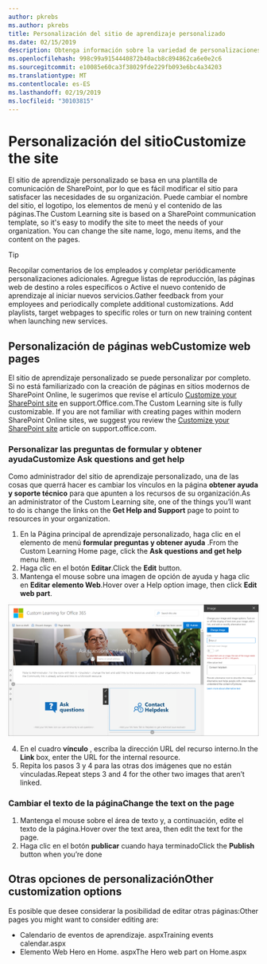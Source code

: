 ```yaml
---
author: pkrebs
ms.author: pkrebs
title: Personalización del sitio de aprendizaje personalizado
ms.date: 02/15/2019
description: Obtenga información sobre la variedad de personalizaciones disponibles con aprendizaje personalizado para Office 365
ms.openlocfilehash: 998c99a9154440872b40acb8c894862ca6e0e2c6
ms.sourcegitcommit: e10085e60ca3f38029fde229fb093e6bc4a34203
ms.translationtype: MT
ms.contentlocale: es-ES
ms.lasthandoff: 02/19/2019
ms.locfileid: "30103815"
---
```

# <a name="customize-the-site"></a><span data-ttu-id="b6c6a-103">Personalización del sitio</span><span class="sxs-lookup"><span data-stu-id="b6c6a-103">Customize the site</span></span>

<span data-ttu-id="b6c6a-p101">El sitio de aprendizaje personalizado se basa en una plantilla de comunicación de SharePoint, por lo que es fácil modificar el sitio para satisfacer las necesidades de su organización. Puede cambiar el nombre del sitio, el logotipo, los elementos de menú y el contenido de las páginas.</span><span class="sxs-lookup"><span data-stu-id="b6c6a-p101">The Custom Learning site is based on a SharePoint communication template, so it's easy to modify the site to meet the needs of your organization. You can change the site name, logo, menu items, and the content on the pages.</span></span> 

> [!TIP]
> <span data-ttu-id="b6c6a-p102">Recopilar comentarios de los empleados y completar periódicamente personalizaciones adicionales.  Agregue listas de reproducción, las páginas web de destino a roles específicos o Active el nuevo contenido de aprendizaje al iniciar nuevos servicios.</span><span class="sxs-lookup"><span data-stu-id="b6c6a-p102">Gather feedback from your employees and periodically complete additional customizations.  Add playlists, target webpages to specific roles or turn on new training content when launching new services.</span></span> 

## <a name="customize-web-pages"></a><span data-ttu-id="b6c6a-108">Personalización de páginas web</span><span class="sxs-lookup"><span data-stu-id="b6c6a-108">Customize web pages</span></span>

<span data-ttu-id="b6c6a-p103">El sitio de aprendizaje personalizado se puede personalizar por completo. Si no está familiarizado con la creación de páginas en sitios modernos de SharePoint Online, le sugerimos que revise el artículo [Customize your SharePoint site](https://support.office.com/en-us/article/customize-your-sharepoint-site-320b43e5-b047-4fda-8381-f61e8ac7f59b) en support.Office.com.</span><span class="sxs-lookup"><span data-stu-id="b6c6a-p103">The Custom Learning site is fully customizable. If you are not familiar with creating pages within modern SharePoint Online sites, we suggest you review the [Customize your SharePoint site](https://support.office.com/en-us/article/customize-your-sharepoint-site-320b43e5-b047-4fda-8381-f61e8ac7f59b) article on support.office.com.</span></span> 

### <a name="customize-ask-questions-and-get-help"></a><span data-ttu-id="b6c6a-111">Personalizar las preguntas de formular y obtener ayuda</span><span class="sxs-lookup"><span data-stu-id="b6c6a-111">Customize Ask questions and get help</span></span>

<span data-ttu-id="b6c6a-112">Como administrador del sitio de aprendizaje personalizado, una de las cosas que querrá hacer es cambiar los vínculos en la página **obtener ayuda y soporte técnico** para que apunten a los recursos de su organización.</span><span class="sxs-lookup"><span data-stu-id="b6c6a-112">As an administrator of the Custom Learning site, one of the things you’ll want to do is change the links on the **Get Help and Support** page to point to resources in your organization.</span></span> 

1.  <span data-ttu-id="b6c6a-113">En la Página principal de aprendizaje personalizado, haga clic en el elemento de menú **formular preguntas y obtener ayuda** .</span><span class="sxs-lookup"><span data-stu-id="b6c6a-113">From the Custom Learning Home page, click the **Ask questions and get help** menu item.</span></span>
2.  <span data-ttu-id="b6c6a-114">Haga clic en el botón **Editar**.</span><span class="sxs-lookup"><span data-stu-id="b6c6a-114">Click the **Edit** button.</span></span>
3.  <span data-ttu-id="b6c6a-115">Mantenga el mouse sobre una imagen de opción de ayuda y haga clic en **Editar elemento Web**.</span><span class="sxs-lookup"><span data-stu-id="b6c6a-115">Hover over a Help option image, then click **Edit web part**.</span></span>

![CG-Edithelp. png](media/cg-edithelp.png)

4.  <span data-ttu-id="b6c6a-117">En el cuadro **vínculo** , escriba la dirección URL del recurso interno.</span><span class="sxs-lookup"><span data-stu-id="b6c6a-117">In the **Link** box, enter the URL for the internal resource.</span></span> 
5.  <span data-ttu-id="b6c6a-118">Repita los pasos 3 y 4 para las otras dos imágenes que no están vinculadas.</span><span class="sxs-lookup"><span data-stu-id="b6c6a-118">Repeat steps 3 and 4 for the other two images that aren’t linked.</span></span>

### <a name="change-the-text-on-the-page"></a><span data-ttu-id="b6c6a-119">Cambiar el texto de la página</span><span class="sxs-lookup"><span data-stu-id="b6c6a-119">Change the text on the page</span></span>

1. <span data-ttu-id="b6c6a-120">Mantenga el mouse sobre el área de texto y, a continuación, edite el texto de la página.</span><span class="sxs-lookup"><span data-stu-id="b6c6a-120">Hover over the text area, then edit the text for the page.</span></span> 
2. <span data-ttu-id="b6c6a-121">Haga clic en el botón **publicar** cuando haya terminado</span><span class="sxs-lookup"><span data-stu-id="b6c6a-121">Click the **Publish** button when you’re done</span></span>

## <a name="other-customization-options"></a><span data-ttu-id="b6c6a-122">Otras opciones de personalización</span><span class="sxs-lookup"><span data-stu-id="b6c6a-122">Other customization options</span></span>
<span data-ttu-id="b6c6a-123">Es posible que desee considerar la posibilidad de editar otras páginas:</span><span class="sxs-lookup"><span data-stu-id="b6c6a-123">Other pages you might want to consider editing are:</span></span>

- <span data-ttu-id="b6c6a-124">Calendario de eventos de aprendizaje. aspx</span><span class="sxs-lookup"><span data-stu-id="b6c6a-124">Training events calendar.aspx</span></span>
- <span data-ttu-id="b6c6a-125">Elemento Web Hero en Home. aspx</span><span class="sxs-lookup"><span data-stu-id="b6c6a-125">The Hero web part on Home.aspx</span></span>

